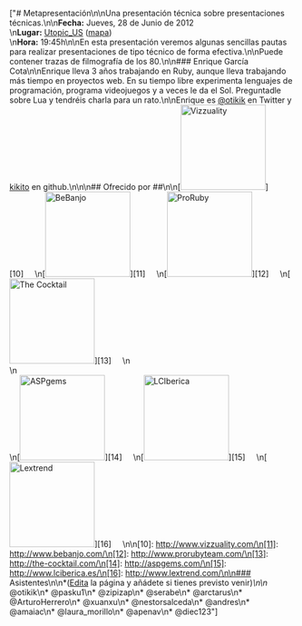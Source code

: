 ["# Metapresentación\n\nUna presentación técnica sobre presentaciones técnicas.\n\n**Fecha:** Jueves, 28 de Junio de 2012<br/>\n**Lugar:** [Utopic_US](http://www.utopicus.es/) ([mapa](http://maps.google.es/maps?f=q&source=embed&hl=es&geocode=&q=Calle+de+la+Concepci%C3%B3n+Jer%C3%B3nima,+22,+28012+Madrid&sll=40.396764,-3.713379&sspn=10.504732,23.269043&ie=UTF8&hq=&hnear=Calle+de+la+Concepci%C3%B3n+Jer%C3%B3nima,+22,+28012+Madrid,+Comunidad+de+Madrid&ll=40.413867,-3.706683&spn=0.036727,0.076818&z=14))<br/>\n**Hora:** 19:45h\n\nEn esta presentación veremos algunas sencillas pautas para realizar presentaciones de tipo técnico de forma efectiva.\n\nPuede contener trazas de filmografía de los 80.\n\n### Enrique García Cota\n\nEnrique lleva 3 años trabajando en Ruby, aunque lleva trabajando más tiempo en proyectos web. En su tiempo libre experimenta lenguajes de programación, programa videojuegos y a veces le da el Sol. Preguntadle sobre Lua y tendréis charla para un rato.\n\nEnrique es [@otikik](https://twitter.com/#!/otikik) en Twitter y [kikito](http://github.com/kikito) en github.\n\n\n## Ofrecido por ##\n\n[<img width='150px' src='http://dl.dropbox.com/u/645329/logos/vizzuality.png' alt='Vizzuality'/>][10]     \n[<img width='150px' src='http://dl.dropbox.com/u/645329/logos/bebanjo.png' alt='BeBanjo'/>][11]     \n[<img width='150px' src='http://dl.dropbox.com/u/645329/logos/proruby.png' alt='ProRuby'/>][12]     \n[<img width='150px' src='http://dl.dropbox.com/u/645329/logos/tck.png' alt='The Cocktail'/>][13]     \n<br/>\n<br/>\n[<img width='150px' src='http://dl.dropbox.com/u/645329/logos/aspgems.png' alt='ASPgems'/>][14]     \n[<img width='150px' src='http://dl.dropbox.com/u/645329/logos/lci.png' alt='LCIberica'/>][15]     \n[<img width='150px' src='http://dl.dropbox.com/u/645329/logos/lextrend.png' alt='Lextrend'/>][16]     \n\n[10]: http://www.vizzuality.com/\n[11]: http://www.bebanjo.com/\n[12]: http://www.prorubyteam.com/\n[13]: http://the-cocktail.com/\n[14]: http://aspgems.com/\n[15]: http://www.lciberica.es/\n[16]: http://www.lextrend.com/\n\n### Asistentes\n\n*([Edita](?m=edit) la página y añádete si tienes previsto venir)*\n\n* @otikik\n* @pasku1\n* @zipizap\n* @serabe\n* @arctarus\n* @ArturoHerrero\n* @xuanxu\n* @nestorsalceda\n* @andres\n* @amaiac\n* @laura_morillo\n* @apenav\n* @diec123"]